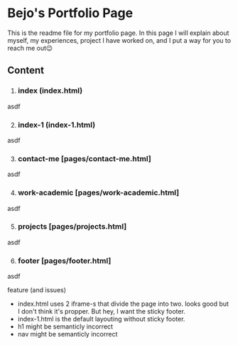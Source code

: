 # Bejo's Portfolio Page
This is the readme file for my portfolio page. In this page I will explain about myself, my experiences, project I have worked on, and I put a way for you to reach me out😉

## Content

1. ### index (index.html)
asdf


2. ### index-1 (index-1.html)
asdf


3. ### contact-me [pages/contact-me.html]
asdf


4. ### work-academic [pages/work-academic.html]
asdf


5. ### projects [pages/projects.html]
asdf


6. ### footer [pages/footer.html]
asdf

feature (and issues)
- index.html uses 2 iframe-s that divide the page into two. looks good but I don't think it's propper. But hey, I want the sticky footer.
- index-1.html is the default layouting without sticky footer.
- h1 might be semanticly incorrect
- nav might be semanticly incorrect